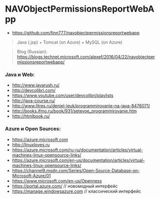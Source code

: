 # NAVObjectPermissionsReportWebApp

- https://github.com/finn777/navobjectpermissionsreportwebapp

> Java (.jsp) + Tomcat (on Azure) + MySQL (on Azure)

> Blog (Russian): https://blogs.technet.microsoft.com/alexef/2016/04/22/navobjectpermissionsreportwebapp/

### Java и Web:

- http://www.javarush.ru/
- http://devcolibri.com/
- https://www.youtube.com/user/devcolibri/playlists
- http://java-course.ru/
- http://www.litres.ru/deniel-leuk/programmirovanie-na-java-8476071/
- http://books.ifmo.ru/book/931/setevoe_programmirovanie.htm
- http://htmlbook.ru/

### Azure и Open Sources:
- https://azure.microsoft.com
- http://linuxloves.ru
- https://azure.microsoft.com/ru-ru/documentation/articles/virtual-machines-linux-opensource-links/
- https://azure.microsoft.com/en-us/documentation/articles/virtual-machines-linux-opensource-links/
- https://channel9.msdn.com/Series/Open-Source-Database-on-Microsoft-Azure/01
- https://www.microsoft.com/en-us/Openness
- https://portal.azure.com/ // новомодный интерфейс
- https://manage.windowsazure.com // классический интерфейс
